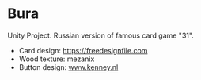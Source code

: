 # Bura
Unity Project. Russian version of famous card game "31". 


* Card design: https://freedesignfile.com
* Wood texture: mezanix
* Button design: www.kenney.nl

